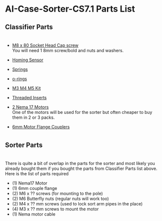 # AI-Case-Sorter-CS7.1 Parts List

## Classifier Parts

# 



* [M8 x 80 Socket Head Cap screw](https://www.amazon.com/M8-1-25-Stainless-Socket-Screws-Coverage/dp/B08V53TR22)  
You will need 1 8mm screw/bold and nuts and washers. 

* [Homing Sensor](https://www.amazon.com/gp/product/B07PCN6T6F)

* [Springs]()

* [o-rings]()

* [M3 M4 M5 Kit]()

* [Threaded Inserts]()

* [2 Nema 17 Motors]()   
One of the motors will be used for the sorter but often cheaper to buy them in 2 or 3 packs. 

* [6mm Motor Flange Couplers]()


# 

## Sorter Parts

# 

There is quite a bit of overlap in the parts for the sorter and most likely you already bought them if you bought the parts from Classifier Parts list above. Here is the list of parts required

* (1) Nema17 Motor
* (1) 6mm couple flange
* (2) M6 x ?? screws (for mounting to the pole)
* (2) M6 Butterfly nuts (regular nuts will work too)
* (2) M4 x ?? mm screws (used to lock sort arm pipes in the place)
* (4) M3 x ?? mm screws to mount the motor
* (1) Nema motor cable

